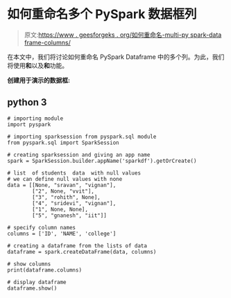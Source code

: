 # 如何重命名多个 PySpark 数据框列

> 原文:[https://www . geesforgeks . org/如何重命名-multi-py spark-data frame-columns/](https://www.geeksforgeeks.org/how-to-rename-multiple-pyspark-dataframe-columns/)

在本文中，我们将讨论如何重命名 PySpark Dataframe 中的多个列。为此，我们将使用**和**以及**和**功能。

**创建用于演示的数据框:**

## python 3

```
# importing module
import pyspark

# importing sparksession from pyspark.sql module
from pyspark.sql import SparkSession

# creating sparksession and giving an app name
spark = SparkSession.builder.appName('sparkdf').getOrCreate()

# list  of students  data  with null values
# we can define null values with none
data = [[None, "sravan", "vignan"],
        ["2", None, "vvit"],
        ["3", "rohith", None],
        ["4", "sridevi", "vignan"],
        ["1", None, None],
        ["5", "gnanesh", "iit"]]

# specify column names
columns = ['ID', 'NAME', 'college']

# creating a dataframe from the lists of data
dataframe = spark.createDataFrame(data, columns)

# show columns
print(dataframe.columns)

# display dataframe
dataframe.show()
```